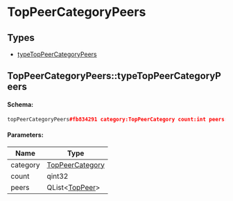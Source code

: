 # TopPeerCategoryPeers

## Types

* [typeTopPeerCategoryPeers](#toppeercategorypeerstypetoppeercategorypeers)

## TopPeerCategoryPeers::typeTopPeerCategoryPeers

#### Schema:

```c++
topPeerCategoryPeers#fb834291 category:TopPeerCategory count:int peers:Vector<TopPeer> = TopPeerCategoryPeers;
```

#### Parameters:

|Name|Type|
|----|----|
|category|[TopPeerCategory](toppeercategory.md)|
|count|qint32|
|peers|QList&lt;[TopPeer](toppeer.md)&gt;|

